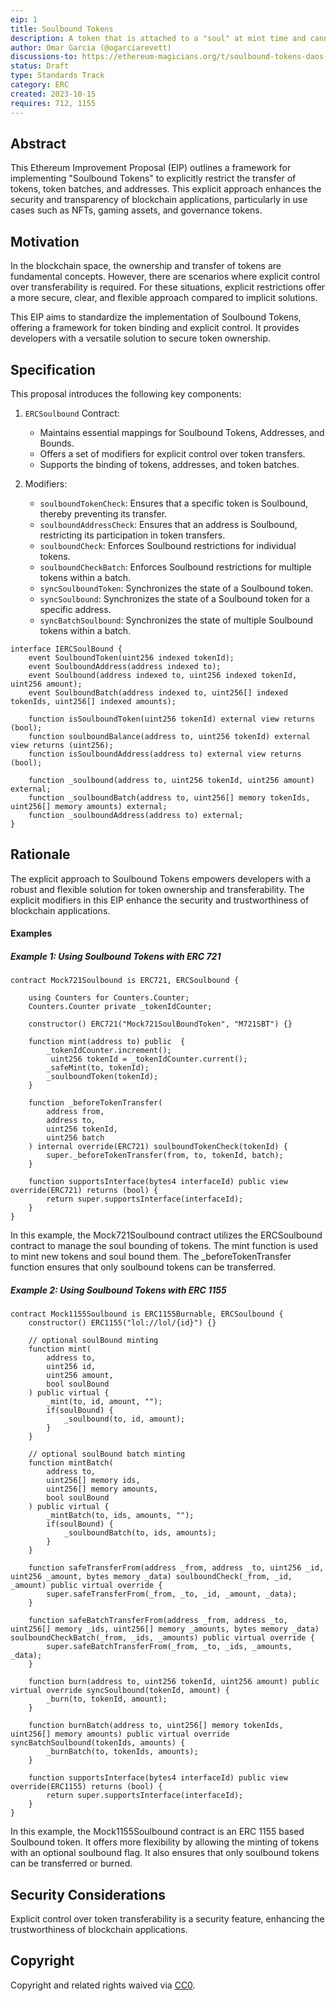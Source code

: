 ```yaml
---
eip: 1
title: Soulbound Tokens
description: A token that is attached to a "soul" at mint time and cannot be transferred after that.
author: Omar Garcia (@ogarciarevett)
discussions-to: https://ethereum-magicians.org/t/soulbound-tokens-daos-and-web3-games/16104
status: Draft
type: Standards Track
category: ERC
created: 2023-10-15
requires: 712, 1155
---
```


## Abstract

This Ethereum Improvement Proposal (EIP) outlines a framework for implementing "Soulbound Tokens" to explicitly restrict the transfer of tokens, token batches, and addresses. This explicit approach enhances the security and transparency of blockchain applications, particularly in use cases such as NFTs, gaming assets, and governance tokens.

## Motivation

In the blockchain space, the ownership and transfer of tokens are fundamental concepts. However, there are scenarios where explicit control over transferability is required. For these situations, explicit restrictions offer a more secure, clear, and flexible approach compared to implicit solutions.

This EIP aims to standardize the implementation of Soulbound Tokens, offering a framework for token binding and explicit control. It provides developers with a versatile solution to secure token ownership.

## Specification

This proposal introduces the following key components:

1. `ERCSoulbound` Contract:
   - Maintains essential mappings for Soulbound Tokens, Addresses, and Bounds.
   - Offers a set of modifiers for explicit control over token transfers.
   - Supports the binding of tokens, addresses, and token batches.

2. Modifiers:
   - `soulboundTokenCheck`: Ensures that a specific token is Soulbound, thereby preventing its transfer.
   - `soulboundAddressCheck`: Ensures that an address is Soulbound, restricting its participation in token transfers.
   - `soulboundCheck`: Enforces Soulbound restrictions for individual tokens.
   - `soulboundCheckBatch`: Enforces Soulbound restrictions for multiple tokens within a batch.
   - `syncSoulboundToken`: Synchronizes the state of a Soulbound token.
   - `syncSoulbound`: Synchronizes the state of a Soulbound token for a specific address.
   - `syncBatchSoulbound`: Synchronizes the state of multiple Soulbound tokens within a batch.

```solidity
interface IERCSoulBound {
    event SoulboundToken(uint256 indexed tokenId);
    event SoulboundAddress(address indexed to);
    event Soulbound(address indexed to, uint256 indexed tokenId, uint256 amount);
    event SoulboundBatch(address indexed to, uint256[] indexed tokenIds, uint256[] indexed amounts);

    function isSoulboundToken(uint256 tokenId) external view returns (bool);
    function soulboundBalance(address to, uint256 tokenId) external view returns (uint256);
    function isSoulboundAddress(address to) external view returns (bool);

    function _soulbound(address to, uint256 tokenId, uint256 amount) external;
    function _soulboundBatch(address to, uint256[] memory tokenIds, uint256[] memory amounts) external;
    function _soulboundAddress(address to) external;
}

```

## Rationale

The explicit approach to Soulbound Tokens empowers developers with a robust and flexible solution for token ownership and transferability. The explicit modifiers in this EIP enhance the security and trustworthiness of blockchain applications.

#### Examples

##### Example 1: Using Soulbound Tokens with ERC 721

```solidity
contract Mock721Soulbound is ERC721, ERCSoulbound {

    using Counters for Counters.Counter;
    Counters.Counter private _tokenIdCounter;

    constructor() ERC721("Mock721SoulBoundToken", "M721SBT") {}

    function mint(address to) public  {
        _tokenIdCounter.increment();
         uint256 tokenId = _tokenIdCounter.current();
        _safeMint(to, tokenId);
        _soulboundToken(tokenId);
    }

    function _beforeTokenTransfer(
        address from,
        address to,
        uint256 tokenId,
        uint256 batch
    ) internal override(ERC721) soulboundTokenCheck(tokenId) {
        super._beforeTokenTransfer(from, to, tokenId, batch);
    }

    function supportsInterface(bytes4 interfaceId) public view override(ERC721) returns (bool) {
        return super.supportsInterface(interfaceId);
    }
}
```

In this example, the Mock721Soulbound contract utilizes the ERCSoulbound contract to manage the soul bounding of tokens. The mint function is used to mint new tokens and soul bound them. The _beforeTokenTransfer function ensures that only soulbound tokens can be transferred.

##### Example 2: Using Soulbound Tokens with ERC 1155

```solidity
contract Mock1155Soulbound is ERC1155Burnable, ERCSoulbound {
    constructor() ERC1155("lol://lol/{id}") {}

    // optional soulBound minting
    function mint(
        address to,
        uint256 id,
        uint256 amount,
        bool soulBound
    ) public virtual {
        _mint(to, id, amount, "");
        if(soulBound) {
            _soulbound(to, id, amount);
        }
    }

    // optional soulBound batch minting
    function mintBatch(
        address to,
        uint256[] memory ids,
        uint256[] memory amounts,
        bool soulBound
    ) public virtual {
        _mintBatch(to, ids, amounts, "");
        if(soulBound) {
            _soulboundBatch(to, ids, amounts);
        }
    }

    function safeTransferFrom(address _from, address _to, uint256 _id, uint256 _amount, bytes memory _data) soulboundCheck(_from, _id, _amount) public virtual override {
        super.safeTransferFrom(_from, _to, _id, _amount, _data);
    }

    function safeBatchTransferFrom(address _from, address _to, uint256[] memory _ids, uint256[] memory _amounts, bytes memory _data) soulboundCheckBatch(_from, _ids, _amounts) public virtual override {
        super.safeBatchTransferFrom(_from, _to, _ids, _amounts, _data);
    }

    function burn(address to, uint256 tokenId, uint256 amount) public virtual override syncSoulbound(tokenId, amount) {
        _burn(to, tokenId, amount);
    }

    function burnBatch(address to, uint256[] memory tokenIds, uint256[] memory amounts) public virtual override syncBatchSoulbound(tokenIds, amounts) {
        _burnBatch(to, tokenIds, amounts);
    }

    function supportsInterface(bytes4 interfaceId) public view override(ERC1155) returns (bool) {
        return super.supportsInterface(interfaceId);
    }
}

```

In this example, the Mock1155Soulbound contract is an ERC 1155 based Soulbound token. It offers more flexibility by allowing the minting of tokens with an optional soulbound flag. It also ensures that only soulbound tokens can be transferred or burned.

## Security Considerations
Explicit control over token transferability is a security feature, enhancing the trustworthiness of blockchain applications.

## Copyright

Copyright and related rights waived via [CC0](../LICENSE.md).

